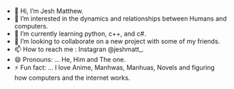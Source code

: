 - 👋 Hi, I’m Jesh Matthew.
- 👀 I’m interested in the dynamics and relationships between Humans and computers.
- 🌱 I’m currently learning python, c++, and c#.
- 💞️ I’m looking to collaborate on a new project with some of my friends.
- 📫 How to reach me : Instagran @jeshmatt_.
- 😄 Pronouns: ... He, Him and The one.
- ⚡ Fun fact: ... I love Anime, Manhwas, Manhuas, Novels and figuring how computers and the internet works.

<!---
Jeshmatt19/Jeshmatt19 is a ✨ special ✨ repository because its `README.md` (this file) appears on your GitHub profile.
You can click the Preview link to take a look at your changes.
--->
